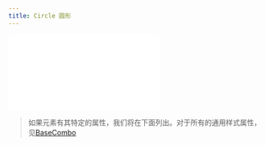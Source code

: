 ```yaml
---
title: Circle 圆形
---
```


<embed src="@/common/api/elements/combos/circle-combo.md"></embed>

> 如果元素有其特定的属性，我们将在下面列出。对于所有的通用样式属性，见[BaseCombo](./BaseCombo.zh.md)

